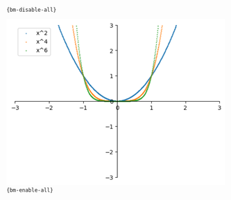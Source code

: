 `{bm-disable-all}`

![Graph(s) of x^2,x^4,x^6](calculus_c11356b80ce23294bfefe7840941ad14.png)
`{bm-enable-all}`

